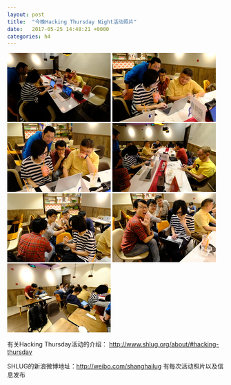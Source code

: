 ```yaml
---
layout: post
title:  "今晚Hacking Thursday Night活动照片"
date:   2017-05-25 14:48:21 +0000
categories: h4
---
```


[<img src='https://raw.githubusercontent.com/shanghailug/res2017/master/h525.h4/h525_1942_5300+08.240x160.jpg'>](https://raw.githubusercontent.com/shanghailug/res2017/master/h525.h4/h525_1942_5300+08.JPG)
[<img src='https://raw.githubusercontent.com/shanghailug/res2017/master/h525.h4/h525_1943_2100+08.240x160.jpg'>](https://raw.githubusercontent.com/shanghailug/res2017/master/h525.h4/h525_1943_2100+08.JPG)
[<img src='https://raw.githubusercontent.com/shanghailug/res2017/master/h525.h4/h525_1944_2500+08.240x160.jpg'>](https://raw.githubusercontent.com/shanghailug/res2017/master/h525.h4/h525_1944_2500+08.JPG)
[<img src='https://raw.githubusercontent.com/shanghailug/res2017/master/h525.h4/h525_2003_2000+08.240x160.jpg'>](https://raw.githubusercontent.com/shanghailug/res2017/master/h525.h4/h525_2003_2000+08.JPG)
[<img src='https://raw.githubusercontent.com/shanghailug/res2017/master/h525.h4/h525_2013_4200+08.240x160.jpg'>](https://raw.githubusercontent.com/shanghailug/res2017/master/h525.h4/h525_2013_4200+08.JPG)
[<img src='https://raw.githubusercontent.com/shanghailug/res2017/master/h525.h4/h525_2016_2000+08.240x160.jpg'>](https://raw.githubusercontent.com/shanghailug/res2017/master/h525.h4/h525_2016_2000+08.JPG)
[<img src='https://raw.githubusercontent.com/shanghailug/res2017/master/h525.h4/h525_2024_5600+08.240x160.jpg'>](https://raw.githubusercontent.com/shanghailug/res2017/master/h525.h4/h525_2024_5600+08.JPG)

有关Hacking Thursday活动的介绍：
http://www.shlug.org/about/#hacking-thursday

SHLUG的新浪微博地址：http://weibo.com/shanghailug 有每次活动照片以及信息发布


